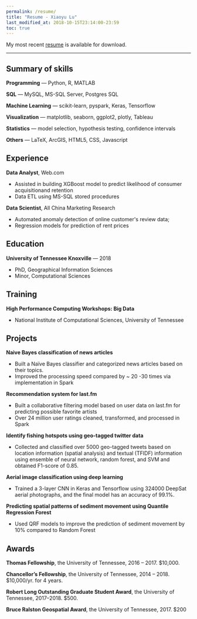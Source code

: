 ```yaml
---
permalink: /resume/
title: "Resume - Xiaoyu Lu"
last_modified_at: 2018-10-15T23:14:00-23:59
toc: true
---
```


My most recent [resume](https://www.dropbox.com/s/4flbixhke0psg11/Resume_XiaoyuLu.pdf?raw=1) is available for download.

<hr>

## Summary of skills

**Programming** &mdash; Python, R, MATLAB

**SQL** &mdash; MySQL, MS-SQL Server, Postgres SQL

**Machine Learning** &mdash; scikit-learn, pyspark, Keras, Tensorflow

**Visualization** &mdash; matplotlib, seaborn, ggplot2, plotly, Tableau

**Statistics** &mdash; model selection, hypothesis testing, confidence intervals

**Others** &mdash; LaTeX, ArcGIS, HTML5, CSS, Javascript

## Experience

**Data Analyst**, <span>Web.com</span>
* Assisted in building XGBoost model to predict likelihood of consumer acquisitionand retention
* Data ETL using MS-SQL stored procedures

**Data Scientist**, All China Marketing Research
* Automated anomaly detection of online customer's review data;
* Regression models for prediction of rent prices

## Education

**University of Tennessee Knoxville** &mdash; 2018

* PhD, Geographical Information Sciences
* Minor, Computational Sciences

## Training

**High Performance Computing Workshops: Big Data**

* National Institute of Computational Sciences, University of Tennessee

## Projects

**Naive Bayes classification of news articles**

* Built a Naïve Bayes classifier and categorized news articles based on their topics. 
* Improved the processing speed compared by ~ 20 -30 times via implementation in Spark

**Recommendation system for last.fm**

* Built a collaborative filtering model based on user data on last.fm for predicting possible favorite artists
* Over 24 million user ratings cleaned, transformed, and processed in Spark

**Identify fishing hotspots using geo-tagged twitter data**

* Collected and classified over 5000 geo-tagged tweets  based on location information  (spatial analysis) and textual (TFIDF) information using ensemble of neural network, random forest, and SVM and obtained F1-score of 0.85.

**Aerial image classification using deep learning**

* Trained a 3-layer CNN in Keras and Tensorflow using 324000 DeepSat aerial photographs, and the final model has an accuracy of  99.1%.
  
**Predicting spatial patterns of sediment movement using Quantile Regression Forest**

* Used QRF models to improve the prediction of  sediment movement by 10% compared to Random Forest

## Awards

**Thomas Fellowship**, the University of Tennessee, 2016 – 2017. \$10,000.

**Chancellor’s Fellowship**, the University of Tennessee, 2014 – 2018. \$10,000/yr. for 4 years.

**Robert Long Outstanding Graduate Student Award**, the University of Tennessee, 2017–2018. \$500.

**Bruce Ralston Geospatial Award**, the University of Tennessee, 2017. \$200
